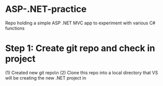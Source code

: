 # ASP-.NET-practice
Repo holding a simple ASP .NET MVC app to experiment with various C# functions


# Step 1: Create git repo and check in project
  (1) Created new git repo\n
  (2) Clone this repo into a local directory that VS will be creating the new .NET project in
